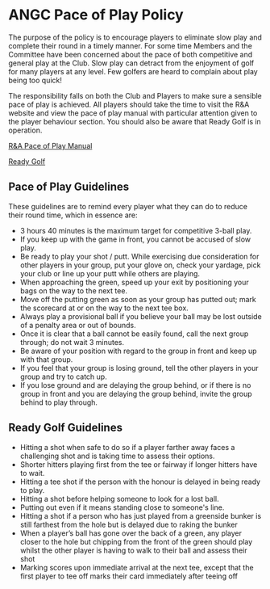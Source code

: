﻿# ANGC Pace of Play Policy

The purpose of the policy is to encourage players to eliminate slow play and complete their round in a timely manner.
For some time Members and the Committee have been concerned about the pace of both competitive and general play at the Club.
Slow play can detract from the enjoyment of golf for many players at any level.  Few golfers are heard to complain about play being too quick!

The responsibility falls on both the Club and Players to make sure a sensible pace of play is achieved.
All players should take the time to visit the R&A website and view the pace of play manual with particular attention given to the player behaviour section. You should also be aware that Ready Golf is in operation.

[R&A Pace of Play Manual](https://www.randa.org/en/rulesequipment/pace-of-play/manual)

[Ready Golf](https://www.randa.org/en/pace-of-play-manual/rules/2-management-practices/subrules/5-ready-golf)

## Pace of Play Guidelines
These guidelines are to remind every player what they can do to reduce their round time, which in essence are:
* 3 hours 40 minutes is the maximum target for competitive 3-ball play.
* If you keep up with the game in front, you cannot be accused of slow play.
* Be ready to play your shot / putt.  While exercising due consideration for other players in your group, put your glove on, check your yardage, pick your club or line up your putt while others are playing.
* When approaching the green, speed up your exit by positioning your bags on the way to the next tee.
* Move off the putting green as soon as your group has putted out; mark the scorecard at or on the way to the next tee box.
* Always play a provisional ball if you believe your ball may be lost outside of a penalty area or out of bounds.
* Once it is clear that a ball cannot be easily found, call the next group through; do not wait 3 minutes.
* Be aware of your position with regard to the group in front and keep up with that group.
* If you feel that your group is losing ground, tell the other players in your group and try to catch up.
* If you lose ground and are delaying the group behind, or if there is no group in front and you are delaying the group behind, invite the group behind to play through.

## Ready Golf Guidelines
* Hitting a shot when safe to do so if a player farther away faces a challenging shot and is taking time to assess their options.
* Shorter hitters playing first from the tee or fairway if longer hitters have to wait.
* Hitting a tee shot if the person with the honour is delayed in being ready to play.
* Hitting a shot before helping someone to look for a lost ball.
* Putting out even if it means standing close to someone's line.
* Hitting a shot if a person who has just played from a greenside bunker is still farthest from the hole but is delayed due to raking the bunker
* When a player’s ball has gone over the back of a green, any player closer to the hole but chipping from the front of the green should play whilst the other player is having to walk to their ball and assess their shot
* Marking scores upon immediate arrival at the next tee, except that the first player to tee off marks their card immediately after teeing off

 